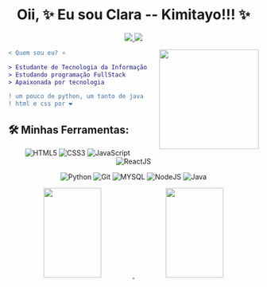 <div>
  
  <h1 align="center">
    Oii, ✨ Eu sou Clara -- Kimitayo!!! ✨
  </h1>
  
<p align="center">
  <a target="_blank" href="https://www.linkedin.com/in/claranascimento02">
    <img src="https://img.shields.io/badge/LinkedIn-307cc5?style=for-the-badge&logo=linkedin&logoColor=white&color=f53ba2"/>
  </a>
  <a href = "mailto:clara.nascimento.dev@gmail.com"><img src="https://img.shields.io/badge/-Gmail-%23333?style=for-the-badge&logo=gmail&logoColor=white&color=0089da" target="_blank"></a>
  </a>
</p>

<img align="right" height="200" style="margin-left: 25px" src="https://giffiles.alphacoders.com/196/196511.gif" autoplay="true" loop="true">

```diff
< Quem sou eu? ⭐

> Estudante de Tecnologia da Informação - UFRN
> Estudando programação FullStack
> Apaixonada por tecnologia

! um pouco de python, um tanto de java e um monte de js.
! html e css por ❤
```


## 🛠 **Minhas Ferramentas:**

<div align="center">
  
![HTML5](https://img.shields.io/badge/html5-%23E34F26.svg?style=for-the-badge&logo=html5&logoColor=white&color=f53ba2)
![CSS3](https://img.shields.io/badge/css3-%231572B6.svg?style=for-the-badge&logo=css3&logoColor=white&color=f53ba2)
![JavaScript](https://img.shields.io/badge/javascript-%23323330.svg?style=for-the-badge&logo=javascript&logoColor=%23F7DF1E&color=f53ba2)
![ReactJS](https://img.shields.io/badge/react-C.svg?style=for-the-badge&logo=react&color=f53ba2)

![Python](https://img.shields.io/badge/python-%23323330.svg?style=for-the-badge&logo=python&logoColor=FFDB4F&color=0089da)
![Git](https://img.shields.io/badge/git-%23F05033.svg?style=for-the-badge&logo=git&logoColor=white&color=0089da)
![MYSQL](https://img.shields.io/badge/MySQL-00000F?style=for-the-badge&logo=mysql&logoColor=white&color=0089da)
![NodeJS](https://img.shields.io/badge/node.js-6DA55F?style=for-the-badge&logo=node.js&logoColor=white&color=0089da)
![Java](https://img.shields.io/badge/Java-ED8B00?style=for-the-badge&logo=openjdk&logoColor=white&color=0089da)

</div>

<div align="center">
<a href="https://github.com/Kimitayo">
  <img height="180em" width="48%" src="https://github-readme-stats.vercel.app/api?username=Kimitayo&show_icons=true&theme=dracula&include_all_commits=true&count_private=true"/>
  <img height="180em" width="48%" src="https://github-readme-stats.vercel.app/api/top-langs/?username=Kimitayo&layout=compact&langs_count=7&theme=dracula"/>
</div>
